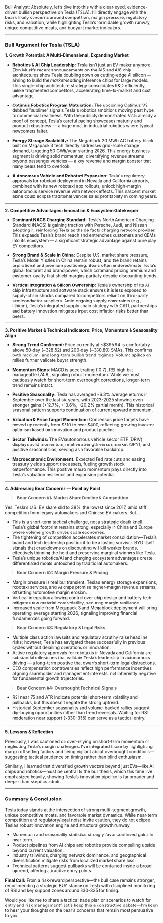Bull Analyst: Absolutely, let’s dive into this with a clear-eyed, evidence-driven bullish perspective on Tesla (TSLA). I’ll directly engage with the bear’s likely concerns around competition, margin pressure, regulatory risks, and valuation, while highlighting Tesla’s formidable growth runway, unique competitive moats, and buoyant market indicators.

---

### Bull Argument for Tesla (TSLA)

**1. Growth Potential: A Multi-Dimensional, Expanding Market**

- **Robotics & AI Chip Leadership:** Tesla isn’t just an EV maker anymore. Elon Musk’s recent announcements on the AI5 and AI6 chip architectures show Tesla doubling down on cutting-edge AI silicon — aiming to build the *market-leading* inference chips for large models. This single-chip architecture strategy consolidates R&D efficiently, unlike fragmented competitors, accelerating time-to-market and cost advantage.

- **Optimus Robotics Program Maturation:** The upcoming Optimus V3 dubbed "sublime" signals Tesla's robotics ambitions moving past hype to commercial readiness. With the publicly demonstrated V2.5 already a proof of concept, Tesla’s careful pacing showcases maturity and product robustness — a huge moat in industrial robotics where typical newcomers falter.

- **Energy Storage Scalability:** The Megablock 20 MWh AC battery block built on Megapack 3 tech directly addresses grid-scale storage demand, targeting 50 GWh/year starting 2026. This energy business segment is driving solid momentum, diversifying revenue streams beyond passenger vehicles — a key revenue and margin booster that many bears tend to overlook.

- **Autonomous Vehicle and Robotaxi Expansion:** Tesla's regulatory approvals for robotaxi deployment in Nevada and California airports, combined with its new robotaxi app rollouts, unlock high-margin autonomous service revenue with network effects. This nascent market alone could eclipse traditional vehicle sales profitability in coming years.

---

**2. Competitive Advantages: Innovation & Ecosystem Gatekeeper**

- **Dominant NACS Charging Standard:** Tesla’s North American Charging Standard (NACS) is gaining traction with Porsche, Audi, and Nissan adopting it, reinforcing Tesla as the de facto charging network provider. This expands Tesla’s brand reach and entrenches customers and OEMs into its ecosystem — a significant strategic advantage against pure play EV competitors.

- **Strong Brand & Scale in China:** Despite U.S. market share pressure, Tesla’s Model Y sales in China remain robust, and the brand retains aspirational and premium positioning. Bears often underestimate Tesla’s global footprint and brand power, which command pricing premium and customer loyalty that shield margins partially despite discounting trends.

- **Vertical Integration & Silicon Ownership:** Tesla’s ownership of its AI chip infrastructure and software stack ensures it is less exposed to supply-chain shocks compared to competitors reliant on third-party semiconductor suppliers. Amid ongoing supply constraints (e.g., lithium), Tesla’s integrated supply chain strategy with CATL partnerships and battery innovation mitigates input cost inflation risks better than peers.

---

**3. Positive Market & Technical Indicators: Price, Momentum & Seasonality Align**

- **Strong Trend Confirmed:** Price currently at ~$395.94 is comfortably above 50-day (~328.52) and 200-day (~330.80) SMAs. This confirms both medium- and long-term bullish trend regimes. Volume spikes on rallies further validate buyer strength.

- **Momentum Signs:** MACD is accelerating (10.7), RSI high but manageable (74.8), signaling robust momentum. While we must cautiously watch for short-term overbought corrections, longer-term trend remains intact.

- **Positive Seasonality:** Tesla has averaged +6.3% average returns in September over the last six years, with 2023-2025 showing even stronger gains (+12.7%, +13.6%, +20.2% partial month). This historical seasonal pattern supports continuation of current upward momentum.

- **Valuation & Price Target Momentum:** Consensus price targets have moved up recently from $310 to over $400, reflecting growing investor optimism based on innovation and product pipeline.

- **Sector Tailwinds:** The EV/autonomous vehicle sector ETF (DRIV) displays solid momentum, relative strength versus market (SPY), and positive seasonal bias, serving as a favorable backdrop.

- **Macroeconomic Environment:** Expected Fed rate cuts and easing treasury yields support risk assets, fueling growth stock outperformance. This positive macro momentum plays directly into Tesla’s valuation resilience and expansion potential.

---

**4. Addressing Bear Concerns — Point by Point**

> **Bear Concern #1: Market Share Decline & Competition**

Yes, Tesla’s U.S. EV share slid to 38%, the lowest since 2017, amid stiff competition from legacy automakers and Chinese EV makers. But...  
- This is a short-term tactical challenge, not a strategic death knell. Tesla’s global footprint remains strong, especially in China and Europe where volume growth drives scale economies.  
- The tightening of competition accelerates market consolidation—Tesla’s brand and tech leadership position it to be a lasting survivor. BYD itself signals that crackdowns on discounting will kill weaker brands, effectively thinning the herd and preserving marginal winners like Tesla.  
- Tesla’s unique robotics/AI and charging ecosystem advantages create differentiated moats untouched by traditional automakers.

> **Bear Concern #2: Margin Pressure & Pricing**

- Margin pressure is real but transient. Tesla’s energy storage expansions, robotaxi services, and AI chips promise higher-margin revenue streams, offsetting automotive margin erosion.  
- Vertical integration allowing control over chip design and battery tech mitigates raw material cost volatility, securing margin resilience.  
- Increased scale from Megapack 3 and Megablock deployment will bring operating leverage starting 2026, signaling improving financial fundamentals going forward.

> **Bear Concern #3: Regulatory & Legal Risks**

- Multiple class action lawsuits and regulatory scrutiny raise headline risks; however, Tesla has navigated these successfully in previous cycles without derailing operations or innovation.  
- Active regulatory approvals for robotaxis in Nevada and California are substantial milestones that validate Tesla’s leadership in autonomous driving — a long-term positive that dwarfs short-term legal distractions.  
- CEO compensation controversies reflect high performance incentives aligning shareholder and management interests, not inherently negative for fundamental growth trajectories.

> **Bear Concern #4: Overbought Technical Signals**

- RSI near 75 and ATR indicate potential short-term volatility and pullbacks, but this doesn’t negate the strong uptrend.  
- Historical September seasonality and volume-backed rallies suggest dip-buying opportunities rather than trend reversals. Waiting for RSI moderation near support (~330-335) can serve as a tactical entry.

---

**5. Lessons & Reflection**

Previously, I was cautioned on over-relying on short-term momentum or neglecting Tesla’s margin challenges. I’ve integrated those by highlighting margin offsetting factors and being vigilant about overbought conditions—suggesting tactical prudence on timing rather than blind enthusiasm.

Similarly, I learned that diversified growth vectors beyond just EVs—like AI chips and robotics—must be central to the bull thesis, which this time I’ve emphasized heavily, showing Tesla’s innovation pipeline is far broader and deeper than skeptics admit.

---

### **Summary & Conclusion**

Tesla today stands at the intersection of strong multi-segment growth, unique competitive moats, and favorable market dynamics. While near-term competition and regulatory/legal noise invite caution, they do not eclipse Tesla’s robust innovation engine and structural growth runway.

- Momentum and seasonality statistics strongly favor continued gains in near term.  
- Product pipelines from AI chips and robotics provide compelling upside beyond current valuation.  
- Industry tailwinds, charging network dominance, and geographical diversification mitigate risks from localized market share loss.  
- Technical patterns suggest pullbacks will be contained inside a broad uptrend, offering attractive entry points.

**Final Call:** From a risk-reward perspective—the bull case remains stronger, recommending a strategic BUY stance on Tesla with disciplined monitoring of RSI and key support zones around 330-335 for timing.

Would you like me to share a tactical trade plan or scenarios to watch for entry and risk management? Let’s keep this a constructive debate—I’m keen to hear your thoughts on the bear’s concerns that remain most persuasive to you.